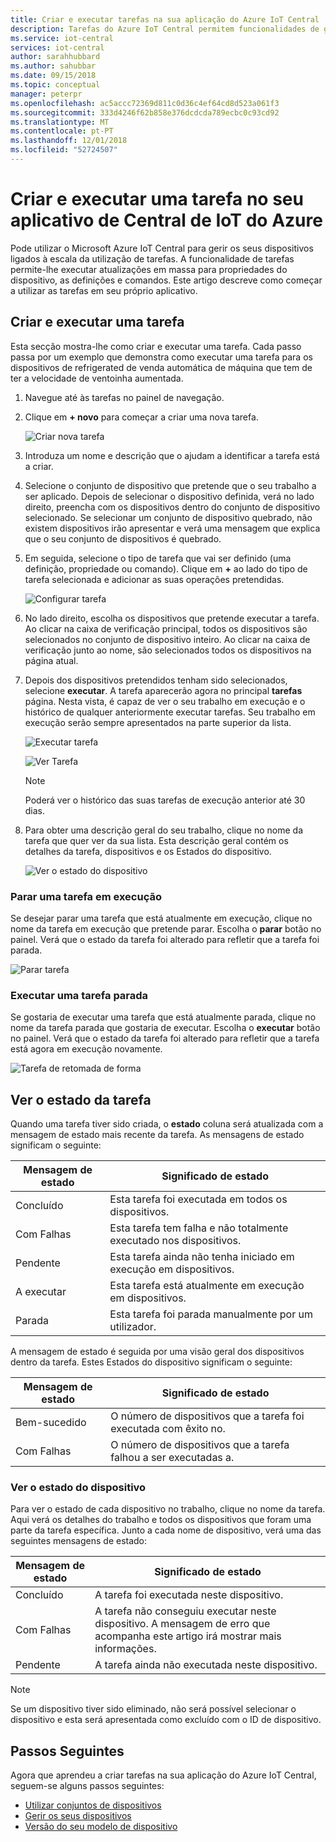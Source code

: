 ```yaml
---
title: Criar e executar tarefas na sua aplicação do Azure IoT Central | Documentos da Microsoft
description: Tarefas do Azure IoT Central permitem funcionalidades de gestão de dispositivos em massa, como atualizar uma propriedade do dispositivo, definição ou executar um comando.
ms.service: iot-central
services: iot-central
author: sarahhubbard
ms.author: sahubbar
ms.date: 09/15/2018
ms.topic: conceptual
manager: peterpr
ms.openlocfilehash: ac5accc72369d811c0d36c4ef64cd8d523a061f3
ms.sourcegitcommit: 333d4246f62b858e376dcdcda789ecbc0c93cd92
ms.translationtype: MT
ms.contentlocale: pt-PT
ms.lasthandoff: 12/01/2018
ms.locfileid: "52724507"
---
```

# <a name="create-and-run-a-job-in-your-azure-iot-central-application"></a>Criar e executar uma tarefa no seu aplicativo de Central de IoT do Azure

Pode utilizar o Microsoft Azure IoT Central para gerir os seus dispositivos ligados à escala da utilização de tarefas. A funcionalidade de tarefas permite-lhe executar atualizações em massa para propriedades do dispositivo, as definições e comandos. Este artigo descreve como começar a utilizar as tarefas em seu próprio aplicativo.

## <a name="create-and-run-a-job"></a>Criar e executar uma tarefa

Esta secção mostra-lhe como criar e executar uma tarefa. Cada passo passa por um exemplo que demonstra como executar uma tarefa para os dispositivos de refrigerated de venda automática de máquina que tem de ter a velocidade de ventoinha aumentada.

1. Navegue até às tarefas no painel de navegação.

1. Clique em **+ novo** para começar a criar uma nova tarefa.

    ![Criar nova tarefa](./media/howto-run-a-job/createnewjob.png)

1. Introduza um nome e descrição que o ajudam a identificar a tarefa está a criar.

1. Selecione o conjunto de dispositivo que pretende que o seu trabalho a ser aplicado. Depois de selecionar o dispositivo definida, verá no lado direito, preencha com os dispositivos dentro do conjunto de dispositivo selecionado. Se selecionar um conjunto de dispositivo quebrado, não existem dispositivos irão apresentar e verá uma mensagem que explica que o seu conjunto de dispositivos é quebrado.

1. Em seguida, selecione o tipo de tarefa que vai ser definido (uma definição, propriedade ou comando). Clique em **+** ao lado do tipo de tarefa selecionada e adicionar as suas operações pretendidas.

    ![Configurar tarefa](./media/howto-run-a-job/configurejob.png)

1. No lado direito, escolha os dispositivos que pretende executar a tarefa. Ao clicar na caixa de verificação principal, todos os dispositivos são selecionados no conjunto de dispositivo inteiro. Ao clicar na caixa de verificação junto ao nome, são selecionados todos os dispositivos na página atual.

1. Depois dos dispositivos pretendidos tenham sido selecionados, selecione **executar**. A tarefa aparecerão agora no principal **tarefas** página. Nesta vista, é capaz de ver o seu trabalho em execução e o histórico de qualquer anteriormente executar tarefas. Seu trabalho em execução serão sempre apresentados na parte superior da lista.

    ![Executar tarefa](./media/howto-run-a-job/runjob.png)

    ![Ver Tarefa](./media/howto-run-a-job/viewjob.png)

    > [!NOTE]
    > Poderá ver o histórico das suas tarefas de execução anterior até 30 dias.

1. Para obter uma descrição geral do seu trabalho, clique no nome da tarefa que quer ver da sua lista. Esta descrição geral contém os detalhes da tarefa, dispositivos e os Estados do dispositivo.

    ![Ver o estado do dispositivo](./media/howto-run-a-job/viewdevicestatus.png)

### <a name="stop-a-running-job"></a>Parar uma tarefa em execução

Se desejar parar uma tarefa que está atualmente em execução, clique no nome da tarefa em execução que pretende parar. Escolha o **parar** botão no painel. Verá que o estado da tarefa foi alterado para refletir que a tarefa foi parada.

   ![Parar tarefa](./media/howto-run-a-job/stopjob.png)

### <a name="run-a-stopped-job"></a>Executar uma tarefa parada

Se gostaria de executar uma tarefa que está atualmente parada, clique no nome da tarefa parada que gostaria de executar. Escolha o **executar** botão no painel. Verá que o estado da tarefa foi alterado para refletir que a tarefa está agora em execução novamente.

   ![Tarefa de retomada de forma](./media/howto-run-a-job/resumejob.png)

## <a name="view-the-job-status"></a>Ver o estado da tarefa

Quando uma tarefa tiver sido criada, o **estado** coluna será atualizada com a mensagem de estado mais recente da tarefa. As mensagens de estado significam o seguinte:

| Mensagem de estado       | Significado de estado                                          |
| -------------------- | ------------------------------------------------------- |
| Concluído            | Esta tarefa foi executada em todos os dispositivos.              |
| Com Falhas               | Esta tarefa tem falha e não totalmente executado nos dispositivos.  |
| Pendente              | Esta tarefa ainda não tenha iniciado em execução em dispositivos.        |
| A executar              | Esta tarefa está atualmente em execução em dispositivos.             |
| Parada              | Esta tarefa foi parada manualmente por um utilizador.           |

A mensagem de estado é seguida por uma visão geral dos dispositivos dentro da tarefa. Estes Estados do dispositivo significam o seguinte:

| Mensagem de estado       | Significado de estado                                                     |
| -------------------- | ------------------------------------------------------------------ |
| Bem-sucedido            | O número de dispositivos que a tarefa foi executada com êxito no.  |
| Com Falhas               | O número de dispositivos que a tarefa falhou a ser executadas a.      |

### <a name="view-the-device-status"></a>Ver o estado do dispositivo

Para ver o estado de cada dispositivo no trabalho, clique no nome da tarefa. Aqui verá os detalhes do trabalho e todos os dispositivos que foram uma parte da tarefa específica. Junto a cada nome de dispositivo, verá uma das seguintes mensagens de estado:

| Mensagem de estado       | Significado de estado                                                                |
| -------------------- | ----------------------------------------------------------------------------- |
| Concluído            | A tarefa foi executada neste dispositivo.                                     |
| Com Falhas               | A tarefa não conseguiu executar neste dispositivo. A mensagem de erro que acompanha este artigo irá mostrar mais informações.  |
| Pendente              | A tarefa ainda não executada neste dispositivo.                                  |

> [!NOTE]
> Se um dispositivo tiver sido eliminado, não será possível selecionar o dispositivo e esta será apresentada como excluído com o ID de dispositivo.

## <a name="next-steps"></a>Passos Seguintes

Agora que aprendeu a criar tarefas na sua aplicação do Azure IoT Central, seguem-se alguns passos seguintes:

- [Utilizar conjuntos de dispositivos](howto-use-device-sets.md)
- [Gerir os seus dispositivos](howto-manage-devices.md)
- [Versão do seu modelo de dispositivo](howto-version-devicetemplate.md)
